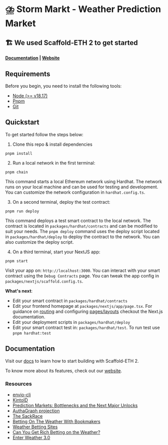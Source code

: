 # ⛈️ Storm Markt - Weather Prediction Market


## 🏗 We used Scaffold-ETH 2 to get started

<h4>
  <a href="https://docs.scaffoldeth.io">Documentation</a> |
  <a href="https://scaffoldeth.io">Website</a>
</h4>

## Requirements

Before you begin, you need to install the following tools:

- [Node (>= v18.17)](https://nodejs.org/en/download/)
- [Pnpm](https://pnpm.io/)
- [Git](https://git-scm.com/downloads)

## Quickstart

To get started follow the steps below:

1. Clone this repo & install dependencies

```
pnpm install
```

2. Run a local network in the first terminal:

```
pnpm chain
```

This command starts a local Ethereum network using Hardhat. The network runs on your local machine and can be used for testing and development. You can customize the network configuration in `hardhat.config.ts`.

3. On a second terminal, deploy the test contract:

```
pnpm run deploy
```

This command deploys a test smart contract to the local network. The contract is located in `packages/hardhat/contracts` and can be modified to suit your needs. The `pnpm deploy` command uses the deploy script located in `packages/hardhat/deploy` to deploy the contract to the network. You can also customize the deploy script.

4. On a third terminal, start your NextJS app:

```
pnpm start
```

Visit your app on: `http://localhost:3000`. You can interact with your smart contract using the `Debug Contracts` page. You can tweak the app config in `packages/nextjs/scaffold.config.ts`.

**What's next**:

- Edit your smart contract in `packages/hardhat/contracts`
- Edit your frontend homepage at `packages/nextjs/app/page.tsx`. For guidance on [routing](https://nextjs.org/docs/app/building-your-application/routing/defining-routes) and configuring [pages/layouts](https://nextjs.org/docs/app/building-your-application/routing/pages-and-layouts) checkout the Next.js documentation.
- Edit your deployment scripts in `packages/hardhat/deploy`
- Edit your smart contract test in: `packages/hardhat/test`. To run test use `pnpm hardhat:test`

## Documentation

Visit our [docs](https://docs.scaffoldeth.io) to learn how to start building with Scaffold-ETH 2.

To know more about its features, check out our [website](https://scaffoldeth.io).

### Resources

- [envio-cli](https://docs.envio.dev/docs/HyperIndex/cli-commands)
- [KintoID](https://docs.kinto.xyz/kinto-the-safe-l2/building-on-kinto/smart-contract-reference/kintoid)
- [Prediction Markets: Bottlenecks and the Next Major Unlocks](https://mirror.xyz/1kx.eth/jnQhA56Kx9p3RODKiGzqzHGGEODpbskivUUNdd7hwh0)
- [AuthaGraph projection](https://en.m.wikipedia.org/wiki/AuthaGraph_projection)
- [The SackRace](https://www.bettingodds.com/thesackrace)
- [Betting On The Weather With Bookmakers](https://www.olbg.com/blogs/betting-weather-bookmakers)
- [Weather Betting Sites](https://www.onlinebettingsites.com/novelty/weather/)
- [Can You Get Rich Betting on the Weather?](https://www.mentalfloss.com/article/28636/can-you-get-rich-betting-weather)
- [Enter Weather 3.0](https://weatherxm.com/)
